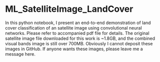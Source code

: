 # ML_SatelliteImage_LandCover
In this python notebook, I present an end-to-end demonstration of land cover classification of an satellite image using convolutional neural networks. Please refer to accompanied pdf file for details.
The original satellite image file downloaded for this work is ~1.8GB, and the combined visual bands image is still over 700MB. Obviously I cannot deposit these images in GitHub. If anyone wants these images, please leave me a message here. 
